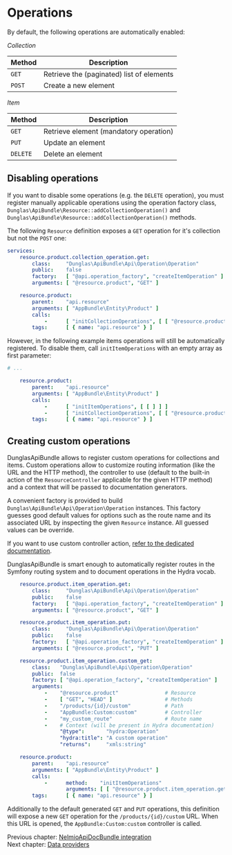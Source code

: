 # Operations

By default, the following operations are automatically enabled:

*Collection*

| Method | Description                               |
|--------|-------------------------------------------|
| `GET`  | Retrieve the (paginated) list of elements |
| `POST` | Create a new element                      |

*Item*

| Method   | Description                               |
|----------|-------------------------------------------|
| `GET`    | Retrieve element (mandatory operation)    |
| `PUT`    | Update an element                         |
| `DELETE` | Delete an element                         |


## Disabling operations

If you want to disable some operations (e.g. the `DELETE` operation), you must register manually applicable operations using
the operation factory class, `Dunglas\ApiBundle\Resource::addCollectionOperation()` and `Dunglas\ApiBundle\Resource::addCollectionOperation()`
methods.

The following `Resource` definition exposes a `GET` operation for it's collection but not the `POST` one:

```yaml
services:
    resource.product.collection_operation.get:
        class:     "Dunglas\ApiBundle\Api\Operation\Operation"
        public:    false
        factory:   [ "@api.operation_factory", "createItemOperation" ]
        arguments: [ "@resource.product", "GET" ]

    resource.product:
        parent:    "api.resource"
        arguments: [ "AppBundle\Entity\Product" ]
        calls:
            -      [ "initCollectionOperations", [ [ "@resource.product.collection_operation.get" ] ] ]
        tags:      [ { name: "api.resource" } ]
```

However, in the following example items operations will still be automatically registered. To disable them, call `initItemOperations`
with an empty array as first parameter:

```yaml
# ...

    resource.product:
        parent:    "api.resource"
        arguments: [ "AppBundle\Entity\Product" ]
        calls:
            -      [ "initItemOperations", [ [ ] ] ]
            -      [ "initCollectionOperations", [ [ "@resource.product.collection_operation.get" ] ] ]
        tags:      [ { name: "api.resource" } ]
```

## Creating custom operations

DunglasApiBundle allows to register custom operations for collections and items.
Custom operations allow to customize routing information (like the URL and the HTTP method),
the controller to use (default to the built-in action of the `ResourceController` applicable
for the given HTTP method) and a context that will be passed to documentation generators.

A convenient factory is provided to build `Dunglas\ApiBundle\Api\Operation\Operation` instances.
This factory guesses good default values for options such as the route name and its associated URL
by inspecting the given `Resource` instance. All guessed values can be override.

If you want to use custom controller action, [refer to the dedicated documentation](controllers.md).

DunglasApiBundle is smart enough to automatically register routes in the Symfony routing system and to document
operations in the Hydra vocab.

```yaml
    resource.product.item_operation.get:
        class:     "Dunglas\ApiBundle\Api\Operation\Operation"
        public:    false
        factory:   [ "@api.operation_factory", "createItemOperation" ]
        arguments: [ "@resource.product", "GET" ]

    resource.product.item_operation.put:
        class:     "Dunglas\ApiBundle\Api\Operation\Operation"
        public:    false
        factory:   [ "@api.operation_factory", "createItemOperation" ]
        arguments: [ "@resource.product", "PUT" ]

    resource.product.item_operation.custom_get:
        class:   "Dunglas\ApiBundle\Api\Operation\Operation"
        public:  false
        factory: [ "@api.operation_factory", "createItemOperation" ]
        arguments:
            -    "@resource.product"               # Resource
            -    [ "GET", "HEAD" ]                 # Methods
            -    "/products/{id}/custom"           # Path
            -    "AppBundle:Custom:custom"         # Controller
            -    "my_custom_route"                 # Route name
            -    # Context (will be present in Hydra documentation)
                 "@type":       "hydra:Operation"
                 "hydra:title": "A custom operation"
                 "returns":     "xmls:string"

    resource.product:
        parent:    "api.resource"
        arguments: [ "AppBundle\Entity\Product" ]
        calls:
            -      method:    "initItemOperations"
                   arguments: [ [ "@resource.product.item_operation.get", "@resource.product.item_operation.put", "@resource.product.item_operation.custom_get" ] ]
        tags:      [ { name: "api.resource" } ]
```

Additionally to the default generated `GET` and `PUT` operations, this definition will expose a new `GET` operation for
the `/products/{id}/custom` URL. When this URL is opened, the `AppBundle:Custom:custom` controller is called.

Previous chapter: [NelmioApiDocBundle integration](nelmio-api-doc.md)<br>
Next chapter: [Data providers](data-providers.md)
